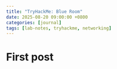 ```yaml
---
title: "TryHackMe: Blue Room"
date: 2025-08-20 09:00:00 +0800
categories: [journal]
tags: [lab-notes, tryhackme, networking]
---
```

# First post

